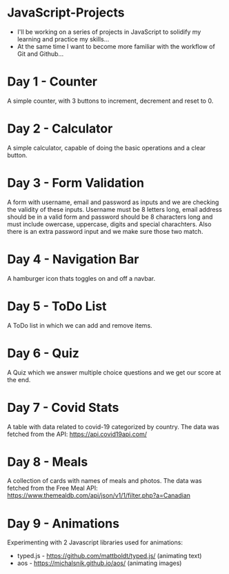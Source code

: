 # JavaScript-Projects

* I'll be working on a series of projects in JavaScript to solidify my learning and practice my skills...
* At the same time I want to become more familiar with the workflow of Git and Github...

# Day 1 - Counter
A simple counter, with 3 buttons to increment, decrement and reset to 0. 

# Day 2 - Calculator
A simple calculator, capable of doing the basic operations and a clear button.

# Day 3 - Form Validation
A form with username, email and password as inputs and we are checking the validity of these inputs.
Username must be 8 letters long, email address should be in a valid form and password should be 8 characters long and must include owercase, uppercase, digits and special charachters. Also there is an extra password input and we make sure those two match.

# Day 4 - Navigation Bar
A hamburger icon thats toggles on and off a navbar.

# Day 5 - ToDo List
A ToDo list in which we can add and remove items.

# Day 6 - Quiz
A Quiz which we answer multiple choice questions and we get our score at the end.

# Day 7 - Covid Stats
A table with data related to covid-19 categorized by country. The data was fetched from the API:
https://api.covid19api.com/

# Day 8 - Meals
A collection of cards with names of meals and photos. The data was fetched from the Free Meal API: 
https://www.themealdb.com/api/json/v1/1/filter.php?a=Canadian

# Day 9 - Animations
Experimenting with 2 Javascript libraries used for animations:
* typed.js - https://github.com/mattboldt/typed.js/ (animating text)
* aos - https://michalsnik.github.io/aos/ (animating images)
